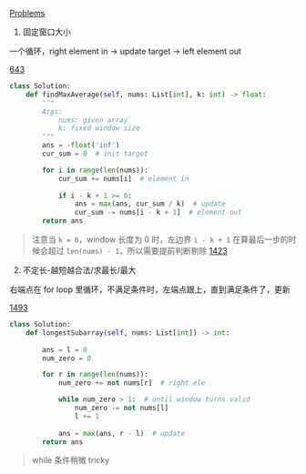 [Problems](https://leetcode.cn/discuss/post/3578981/ti-dan-hua-dong-chuang-kou-ding-chang-bu-rzz7/)

1. 固定窗口大小

一个循环，right element in -> update target -> left element out

[643](https://leetcode.cn/problems/maximum-average-subarray-i/description/)
```python
class Solution:
    def findMaxAverage(self, nums: List[int], k: int) -> float:
        """
        Args:
            nums: given array
            k: fixed window size
        """ 
        ans = -float('inf')
        cur_sum = 0  # init target

        for i in range(len(nums)):
            cur_sum += nums[i]  # element in
            
            if i - k + 1 >= 0:
                ans = max(ans, cur_sum / k)  # update
                cur_sum -= nums[i - k + 1]  # element out
        return ans
```
> 注意当 `k = 0`，window 长度为 0 时，左边界 `i - k + 1` 在算最后一步的时候会超过 `len(nums) - 1`，所以需要提前判断剔除 [1423](https://leetcode.cn/problems/maximum-points-you-can-obtain-from-cards/)


2. 不定长-越短越合法/求最长/最大

右端点在 for loop 里循环，不满足条件时，左端点跟上，直到满足条件了，更新

[1493](https://leetcode.cn/problems/longest-subarray-of-1s-after-deleting-one-element/description/)
```python
class Solution:
    def longestSubarray(self, nums: List[int]) -> int:
        
        ans = l = 0
        num_zero = 0

        for r in range(len(nums)):
            num_zero += not nums[r]  # right ele 

            while num_zero > 1:  # until window turns valid
                num_zero -= not nums[l]
                l += 1
            
            ans = max(ans, r - l)  # update
        return ans
```
> while 条件稍微 tricky




